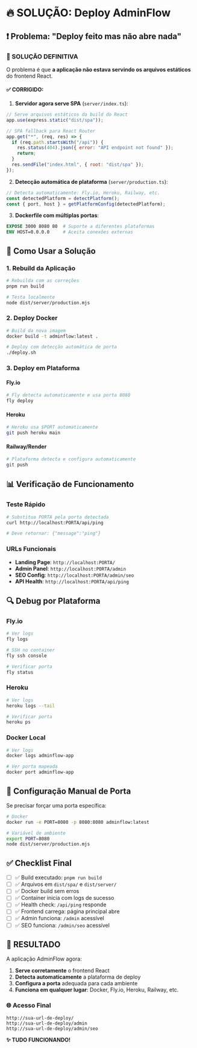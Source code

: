 # 🔥 SOLUÇÃO: Deploy AdminFlow

## ❗ Problema: "Deploy feito mas não abre nada"

### 🎯 SOLUÇÃO DEFINITIVA

O problema é que **a aplicação não estava servindo os arquivos estáticos** do frontend React.

#### ✅ CORRIGIDO:

1. **Servidor agora serve SPA** (`server/index.ts`):
```javascript
// Serve arquivos estáticos da build do React
app.use(express.static("dist/spa"));

// SPA fallback para React Router
app.get("*", (req, res) => {
  if (req.path.startsWith("/api")) {
    res.status(404).json({ error: "API endpoint not found" });
    return;
  }
  res.sendFile("index.html", { root: "dist/spa" });
});
```

2. **Detecção automática de plataforma** (`server/production.ts`):
```javascript
// Detecta automaticamente: Fly.io, Heroku, Railway, etc.
const detectedPlatform = detectPlatform();
const { port, host } = getPlatformConfig(detectedPlatform);
```

3. **Dockerfile com múltiplas portas**:
```dockerfile
EXPOSE 3000 8080 80  # Suporte a diferentes plataformas
ENV HOST=0.0.0.0     # Aceita conexões externas
```

## 🚀 Como Usar a Solução

### 1. Rebuild da Aplicação
```bash
# Rebuilda com as correções
pnpm run build

# Testa localmente
node dist/server/production.mjs
```

### 2. Deploy Docker
```bash
# Build da nova imagem
docker build -t adminflow:latest .

# Deploy com detecção automática de porta
./deploy.sh
```

### 3. Deploy em Plataforma

#### Fly.io
```bash
# Fly detecta automaticamente e usa porta 8080
fly deploy
```

#### Heroku
```bash
# Heroku usa $PORT automaticamente
git push heroku main
```

#### Railway/Render
```bash
# Plataforma detecta e configura automaticamente
git push
```

## 📊 Verificação de Funcionamento

### Teste Rápido
```bash
# Substitua PORTA pela porta detectada
curl http://localhost:PORTA/api/ping

# Deve retornar: {"message":"ping"}
```

### URLs Funcionais
- **Landing Page**: `http://localhost:PORTA/`
- **Admin Panel**: `http://localhost:PORTA/admin`
- **SEO Config**: `http://localhost:PORTA/admin/seo`
- **API Health**: `http://localhost:PORTA/api/ping`

## 🔍 Debug por Plataforma

### Fly.io
```bash
# Ver logs
fly logs

# SSH no container
fly ssh console

# Verificar porta
fly status
```

### Heroku
```bash
# Ver logs
heroku logs --tail

# Verificar porta
heroku ps
```

### Docker Local
```bash
# Ver logs
docker logs adminflow-app

# Ver porta mapeada
docker port adminflow-app
```

## 🔧 Configuração Manual de Porta

Se precisar forçar uma porta específica:

```bash
# Docker
docker run -e PORT=8080 -p 8080:8080 adminflow:latest

# Variável de ambiente
export PORT=8080
node dist/server/production.mjs
```

## ✅ Checklist Final

- [ ] ✅ Build executado: `pnpm run build`
- [ ] ✅ Arquivos em `dist/spa/` e `dist/server/`
- [ ] ✅ Docker build sem erros
- [ ] ✅ Container inicia com logs de sucesso
- [ ] ✅ Health check: `/api/ping` responde
- [ ] ✅ Frontend carrega: página principal abre
- [ ] ✅ Admin funciona: `/admin` acessível
- [ ] ✅ SEO funciona: `/admin/seo` acessível

## 🎉 RESULTADO

A aplicação AdminFlow agora:

1. **Serve corretamente** o frontend React
2. **Detecta automaticamente** a plataforma de deploy
3. **Configura a porta** adequada para cada ambiente
4. **Funciona em qualquer lugar**: Docker, Fly.io, Heroku, Railway, etc.

### 🌐 Acesso Final
```
http://sua-url-de-deploy/
http://sua-url-de-deploy/admin
http://sua-url-de-deploy/admin/seo
```

**✨ TUDO FUNCIONANDO!**
